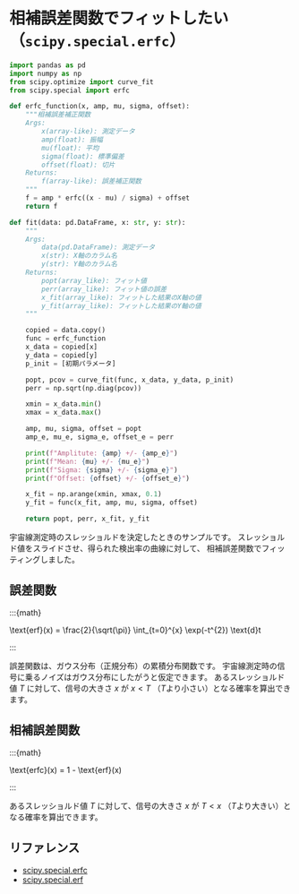 # 相補誤差関数でフィットしたい（``scipy.special.erfc``）

```python
import pandas as pd
import numpy as np
from scipy.optimize import curve_fit
from scipy.special import erfc

def erfc_function(x, amp, mu, sigma, offset):
    """相補誤差補正関数
    Args:
        x(array-like): 測定データ
        amp(float): 振幅
        mu(float): 平均
        sigma(float): 標準偏差
        offset(float): 切片
    Returns:
        f(array-like): 誤差補正関数
    """
    f = amp * erfc((x - mu) / sigma) + offset
    return f

def fit(data: pd.DataFrame, x: str, y: str):
    """
    Args:
        data(pd.DataFrame): 測定データ
        x(str): X軸のカラム名
        y(str): Y軸のカラム名
    Returns:
        popt(array_like): フィット値
        perr(array_like): フィット値の誤差
        x_fit(array_like): フィットした結果のX軸の値
        y_fit(array_like): フィットした結果のY軸の値
    """

    copied = data.copy()
    func = erfc_function
    x_data = copied[x]
    y_data = copied[y]
    p_init = [初期パラメータ]

    popt, pcov = curve_fit(func, x_data, y_data, p_init)
    perr = np.sqrt(np.diag(pcov))

    xmin = x_data.min()
    xmax = x_data.max()

    amp, mu, sigma, offset = popt
    amp_e, mu_e, sigma_e, offset_e = perr

    print(f"Amplitute: {amp} +/- {amp_e}")
    print(f"Mean: {mu} +/- {mu_e}")
    print(f"Sigma: {sigma} +/- {sigma_e}")
    print(f"Offset: {offset} +/- {offset_e}")

    x_fit = np.arange(xmin, xmax, 0.1)
    y_fit = func(x_fit, amp, mu, sigma, offset)

    return popt, perr, x_fit, y_fit
```

宇宙線測定時のスレッショルドを決定したときのサンプルです。
スレッショルド値をスライドさせ、得られた検出率の曲線に対して、
相補誤差関数でフィッティングしました。

## 誤差関数

:::{math}

\text{erf}(x) = \frac{2}{\sqrt(\pi)} \int_{t=0}^{x} \exp(-t^{2}) \text{d}t

:::

誤差関数は、ガウス分布（正規分布）の累積分布関数です。
宇宙線測定時の信号に乗るノイズはガウス分布にしたがうと仮定できます。
あるスレッショルド値 $T$ に対して、信号の大きさ $x$ が $x < T$
（$T$より小さい）となる確率を算出できます。

## 相補誤差関数

:::{math}

\text{erfc}(x) = 1 - \text{erf}(x)

:::

あるスレッショルド値 $T$ に対して、信号の大きさ $x$ が $T < x$
（$T$より大きい）となる確率を算出できます。

## リファレンス

- [scipy.special.erfc](https://docs.scipy.org/doc/scipy/reference/generated/scipy.special.erfc.html)
- [scipy.special.erf](https://docs.scipy.org/doc/scipy/reference/generated/scipy.special.erf.html#scipy.special.erf)
